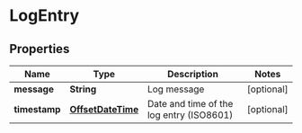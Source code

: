 
# LogEntry

## Properties
Name | Type | Description | Notes
------------ | ------------- | ------------- | -------------
**message** | **String** | Log message |  [optional]
**timestamp** | [**OffsetDateTime**](OffsetDateTime.md) | Date and time of the log entry (ISO8601) |  [optional]



